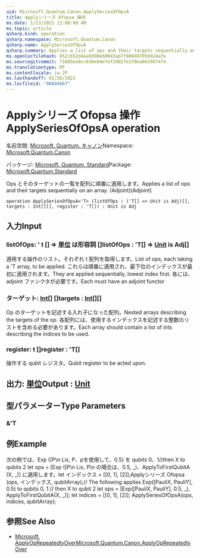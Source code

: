 ```yaml
---
uid: Microsoft.Quantum.Canon.ApplySeriesOfOpsA
title: Applyシリーズ Ofopsa 操作
ms.date: 1/23/2021 12:00:00 AM
ms.topic: article
qsharp.kind: operation
qsharp.namespace: Microsoft.Quantum.Canon
qsharp.name: ApplySeriesOfOpsA
qsharp.summary: Applies a list of ops and their targets sequentially on an array. (Adjoint)
ms.openlocfilehash: 052cb52d4ee6500e60043ab7f808497058924afe
ms.sourcegitcommit: 71605ea9cc630e84e7ef29027e1f0ea06299747e
ms.translationtype: MT
ms.contentlocale: ja-JP
ms.lasthandoff: 01/26/2021
ms.locfileid: "98844667"
---
```

# <a name="applyseriesofopsa-operation"></a><span data-ttu-id="5428b-102">Applyシリーズ Ofopsa 操作</span><span class="sxs-lookup"><span data-stu-id="5428b-102">ApplySeriesOfOpsA operation</span></span>

<span data-ttu-id="5428b-103">名前空間: [Microsoft. Quantum. キャノン](xref:Microsoft.Quantum.Canon)</span><span class="sxs-lookup"><span data-stu-id="5428b-103">Namespace: [Microsoft.Quantum.Canon](xref:Microsoft.Quantum.Canon)</span></span>

<span data-ttu-id="5428b-104">パッケージ: [Microsoft. Quantum. Standard](https://nuget.org/packages/Microsoft.Quantum.Standard)</span><span class="sxs-lookup"><span data-stu-id="5428b-104">Package: [Microsoft.Quantum.Standard](https://nuget.org/packages/Microsoft.Quantum.Standard)</span></span>


<span data-ttu-id="5428b-105">Ops とそのターゲットの一覧を配列に順番に適用します。</span><span class="sxs-lookup"><span data-stu-id="5428b-105">Applies a list of ops and their targets sequentially on an array.</span></span> <span data-ttu-id="5428b-106">(Adjoint)</span><span class="sxs-lookup"><span data-stu-id="5428b-106">(Adjoint)</span></span>

```qsharp
operation ApplySeriesOfOpsA<'T> (listOfOps : ('T[] => Unit is Adj)[], targets : Int[][], register : 'T[]) : Unit is Adj
```


## <a name="input"></a><span data-ttu-id="5428b-107">入力</span><span class="sxs-lookup"><span data-stu-id="5428b-107">Input</span></span>

### <a name="listofops--t--unit--is-adj"></a><span data-ttu-id="5428b-108">listOfOps: ' t [] => [単位](xref:microsoft.quantum.lang-ref.unit)  は形容詞 []</span><span class="sxs-lookup"><span data-stu-id="5428b-108">listOfOps : 'T[] => [Unit](xref:microsoft.quantum.lang-ref.unit)  is Adj[]</span></span>

<span data-ttu-id="5428b-109">適用する操作のリスト。それぞれ t 配列を取得します。</span><span class="sxs-lookup"><span data-stu-id="5428b-109">List of ops, each taking a 'T array, to be applied.</span></span> <span data-ttu-id="5428b-110">これらは順番に適用され、最下位のインデックスが最初に適用されます。</span><span class="sxs-lookup"><span data-stu-id="5428b-110">They are applied sequentially, lowest index first.</span></span>
<span data-ttu-id="5428b-111">各には、adjoint ファンクタが必要です。</span><span class="sxs-lookup"><span data-stu-id="5428b-111">Each must have an adjoint functor</span></span>


### <a name="targets--int"></a><span data-ttu-id="5428b-112">ターゲット: [Int](xref:microsoft.quantum.lang-ref.int)[] []</span><span class="sxs-lookup"><span data-stu-id="5428b-112">targets : [Int](xref:microsoft.quantum.lang-ref.int)[][]</span></span>

<span data-ttu-id="5428b-113">Op のターゲットを記述する入れ子になった配列。</span><span class="sxs-lookup"><span data-stu-id="5428b-113">Nested arrays describing the targets of the op.</span></span> <span data-ttu-id="5428b-114">各配列には、使用するインデックスを記述する整数のリストを含める必要があります。</span><span class="sxs-lookup"><span data-stu-id="5428b-114">Each array should contain a list of ints describing the indices to be used.</span></span>


### <a name="register--t"></a><span data-ttu-id="5428b-115">register: t []</span><span class="sxs-lookup"><span data-stu-id="5428b-115">register : 'T[]</span></span>

<span data-ttu-id="5428b-116">操作する qubit レジスタ。</span><span class="sxs-lookup"><span data-stu-id="5428b-116">Qubit register to be acted upon.</span></span>



## <a name="output--unit"></a><span data-ttu-id="5428b-117">出力: [単位](xref:microsoft.quantum.lang-ref.unit)</span><span class="sxs-lookup"><span data-stu-id="5428b-117">Output : [Unit](xref:microsoft.quantum.lang-ref.unit)</span></span>



## <a name="type-parameters"></a><span data-ttu-id="5428b-118">型パラメーター</span><span class="sxs-lookup"><span data-stu-id="5428b-118">Type Parameters</span></span>

### <a name="t"></a><span data-ttu-id="5428b-119">&</span><span class="sxs-lookup"><span data-stu-id="5428b-119">'T</span></span>



## <a name="example"></a><span data-ttu-id="5428b-120">例</span><span class="sxs-lookup"><span data-stu-id="5428b-120">Example</span></span>

<span data-ttu-id="5428b-121">次の例では、Exp ([P\n Lix, P、pを使用して、0.5) を qubits 0、1//then X to qubits 2 let ops = [Exp ([P\n Lix, P\n の場合は、0.5, _)、ApplyToFirstQubitA (X, _)] に適用します。let インデックス = [[0, 1], [2]];Applyシリーズ Ofopsa (ops, インデックス, qubitArray);</span><span class="sxs-lookup"><span data-stu-id="5428b-121">// The following applies Exp([PauliX, PauliY], 0.5) to qubits 0, 1 // then X to qubit 2 let ops = [Exp([PauliX, PauliY], 0.5, _), ApplyToFirstQubitA(X, _)]; let indices = [[0, 1], [2]]; ApplySeriesOfOpsA(ops, indices, qubitArray);</span></span>

## <a name="see-also"></a><span data-ttu-id="5428b-122">参照</span><span class="sxs-lookup"><span data-stu-id="5428b-122">See Also</span></span>

- [<span data-ttu-id="5428b-123">Microsoft. ApplyOpRepeatedlyOver</span><span class="sxs-lookup"><span data-stu-id="5428b-123">Microsoft.Quantum.Canon.ApplyOpRepeatedlyOver</span></span>](xref:Microsoft.Quantum.Canon.ApplyOpRepeatedlyOver)